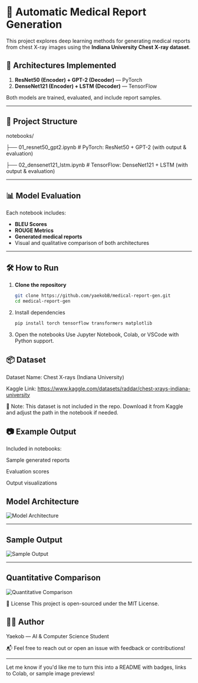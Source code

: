 # 🏥 Automatic Medical Report Generation

This project explores deep learning methods for generating medical reports from chest X-ray images using the **Indiana University Chest X-ray dataset**.

## 🧠 Architectures Implemented

1. **ResNet50 (Encoder) + GPT-2 (Decoder)** — PyTorch  
2. **DenseNet121 (Encoder) + LSTM (Decoder)** — TensorFlow

Both models are trained, evaluated, and include report samples.

---

## 📁 Project Structure

notebooks/

├── 01_resnet50_gpt2.ipynb # PyTorch: ResNet50 + GPT-2 (with output & evaluation)

├── 02_densenet121_lstm.ipynb # TensorFlow: DenseNet121 + LSTM (with output & evaluation)




---

## 📊 Model Evaluation

Each notebook includes:
- **BLEU Scores**
- **ROUGE Metrics**
- **Generated medical reports**
- Visual and qualitative comparison of both architectures

---

## 🛠️ How to Run

1. **Clone the repository**
   ```bash
   git clone https://github.com/yaekobB/medical-report-gen.git
   cd medical-report-gen

2. Install dependencies
    ```bash
   pip install torch tensorflow transformers matplotlib
3. Open the notebooks
Use Jupyter Notebook, Colab, or VSCode with Python support.

## 📦 Dataset
 Dataset Name: Chest X-rays (Indiana University)

Kaggle Link: https://www.kaggle.com/datasets/raddar/chest-xrays-indiana-university

📌 Note: This dataset is not included in the repo. Download it from Kaggle and adjust the path in the notebook if needed.

## 📷 Example Output
Included in notebooks:

Sample generated reports

Evaluation scores

Output visualizations

## Model Architecture

![Model Architecture](images/model_architecture_LSTM.png)

---

## Sample Output

![Sample Output](images/sample_output.png)

---

## Quantitative Comparison

![Quantitative Comparison](images/comparison_chart.png)


📄 License
This project is open-sourced under the MIT License.

## 🙋‍♂️ Author
Yaekob — AI & Computer Science Student

📬 Feel free to reach out or open an issue with feedback or contributions!



---

Let me know if you'd like me to turn this into a README with badges, links to Colab, or sample image previews!
